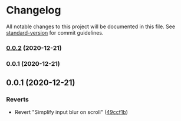 # Changelog

All notable changes to this project will be documented in this file. See [standard-version](https://github.com/conventional-changelog/standard-version) for commit guidelines.

### [0.0.2](https://github.com/jaobrown/artsy-fartsy/compare/v0.0.1...v0.0.2) (2020-12-21)

### 0.0.1 (2020-12-21)

## 0.0.1 (2020-12-21)


### Reverts

* Revert "Simplify input blur on scroll" ([49ccf1b](https://github.com/jaobrown/artsy-fartsy/commit/49ccf1b7b803f9ba588cbfd598c8170a6ce4929d))
